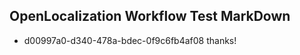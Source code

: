 ## OpenLocalization Workflow Test MarkDown
* d00997a0-d340-478a-bdec-0f9c6fb4af08 
thanks!<!--HONumber=Mar16_HO1-->
